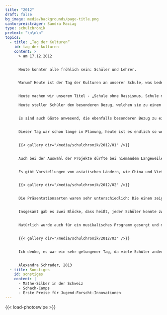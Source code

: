 ```yaml
---
title: "2012"
draft: false
bg_image: media/backgrounds/page-title.png
cantorpreisträger: Sandra Maciag
type: schulchronik
pretext: "\n\n\n"
topics:
  - title: „Tag der Kulturen“
    id: tag-der-kulturen
    content: >
      > am 17.12.2012


      Heute konnten alle fröhlich sein: Schüler und Lehrer.


      Warum? Heute ist der Tag der Kulturen an unserer Schule, was bedeutet, dass wir alle länger schlafen können.


      Heute machen wir unserem Titel - „Schule ohne Rassismus, Schule mit Courage“ - alle Ehre:

      Heute stellen Schüler den besonderen Bezug, welchen sie zu einem Land oder einer Kultur haben, vor.


      Es sind auch Gäste anwesend, die ebenfalls besonderen Bezug zu einer Kultur haben.


      Dieser Tag war schon lange in Planung, heute ist es endlich so weit. Und damit auch niemand hungern muss, hat die ganze Schule ein Buffet zusammengestellt. Jede Klasse hat Essen zu einem bestimmten Land mitgebracht. Das Spektrum war riesig: Von amerikanischen HotDogs, Wraps und Cupcakes bis hin zu schwedischen und polnischen Leckereien.


      {{< gallery dir="/media/schulchronik/2012/01" />}}


      Auch bei der Auswahl der Projekte dürfte bei niemandem Langeweile aufkommen.


      Es gibt Vorstellungen von asiatischen Ländern, wie China und Vietnam, eine australische Vorstellung, europäische Veranstaltungen über Spanien, Frankreich und Ungarn bis hin zu amerikanischen Vorstellungen von Ländern wie Brasilien.


      {{< gallery dir="/media/schulchronik/2012/02" />}}


      Die Präsentationsarten waren sehr unterschiedlich: Die einen zeigen Filme, die anderen kochen leckeres Essen oder machen eine Powerpoint-Präsentation. Wem eine Kultur besonders gefallen hat, der kann gleich zu der Schüleraustauschorganisation ASF gehen, die an unserer Schule zu Gast war und sich informieren.


      Insgesamt gab es zwei Blöcke, dass heißt, jeder Schüler konnte zwei Veranstaltungen besuchen.


      Natürlich wurde auch für ein musikalisches Programm gesorgt und man hatte die Möglichkeit beim japanischen Origami seine Geschicklichkeit unter Beweis zu stellen.


      {{< gallery dir="/media/schulchronik/2012/03" />}}


      Ich denke, es war ein sehr gelungener Tag, da viele Schüler andere Kulturen entdeckt haben und sich vielleicht im Nachhinein noch damit beschäftigen. Gegen 13:00 Uhr verließen alle früher als gewöhnlich und mit strahlenden Gesichtern die Schule.


      Alexandra Schrader, 2013
  - title: Sonstiges
    id: sonstiges
    content: |
      - Mathe-Silber in der Schweiz
      - Schach-Camps
      - Erste Preise für Jugend-Forscht-Innovationen
---
```

{{< load-photoswipe >}}
